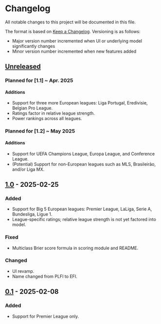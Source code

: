 # Changelog

All notable changes to this project will be documented in this file.

The format is based on [Keep a Changelog](https://keepachangelog.com/en/1.1.0/).
Versioning is as follows:

- Major version number incremented when UI or underlying model significantly
  changes
- Minor version number incremented when new features added

## [Unreleased]

### Planned for [1.1] ~ Apr. 2025

#### Additions

- Support for three more European leagues: Liga Portugal, Eredivisie, Belgian
  Pro League.
- Ratings factor in relative league strength.
- Power rankings across all leagues.

### Planned for [1.2] ~ May 2025

#### Additions

- Support for UEFA Champions League, Europa League, and Conference League.
- (Potential) Support for non-European leagues such as MLS, Brasileirão, and/or
  Liga MX.

## [1.0] - 2025-02-25

### Added

- Support for Big 5 European leagues: Premier League, LaLiga, Serie A,
  Bundesliga, Ligue 1.
- League-specific ratings; relative league strength is not yet factored into
  model.

### Fixed

- Multiclass Brier score formula in scoring module and README.

### Changed

- UI revamp.
- Name changed from PLFI to EFI.

## [0.1] - 2025-02-08

### Added

- Support for Premier League only.

[0.1]: https://github.com/evxiong/efi/releases/tag/v0.1
[1.0]: https://github.com/evxiong/efi/compare/v0.1...v1.0
[unreleased]: https://github.com/evxiong/efi/compare/v1.0...HEAD
